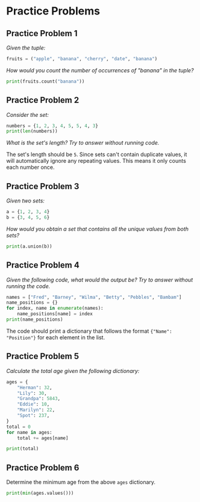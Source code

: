 # Practice Problems

## Practice Problem 1
*Given the tuple:*

```python
fruits = ("apple", "banana", "cherry", "date", "banana")
```

*How would you count the number of occurrences of "banana" in the tuple?*

```python
print(fruits.count("banana"))
```

## Practice Problem 2
*Consider the set:*

```python
numbers = {1, 2, 3, 4, 5, 5, 4, 3}
print(len(numbers))
```

*What is the set's length? Try to answer without running code.*

The set's length should be `5`. Since sets can't contain duplicate values, it will automatically ignore any repeating values. This means it only counts each number once.

## Practice Problem 3
*Given two sets:*

```python
a = {1, 2, 3, 4}
b = {3, 4, 5, 6}
```

*How would you obtain a set that contains all the unique values from both sets?*

```python
print(a.union(b))
```

## Practice Problem 4
*Given the following code, what would the output be? Try to answer without running the code.*

```python
names = ["Fred", "Barney", "Wilma", "Betty", "Pebbles", "Bambam"]
name_positions = {}
for index, name in enumerate(names):
	name_positions[name] = index
print(name_positions)
```

The code should print a dictionary that follows the format `{"Name": "Position"}` for each element in the list.

## Practice Problem 5
*Calculate the total age given the following dictionary:*

```python
ages = {
	"Herman": 32,
	"Lily": 30,
	"Grandpa": 5843,
	"Eddie": 10,
	"Marilyn": 22,
	"Spot": 237,
}
total = 0
for name in ages:
	total += ages[name]

print(total)
```

## Practice Problem 6
Determine the minimum age from the above `ages` dictionary.

```python
print(min(ages.values()))
```

